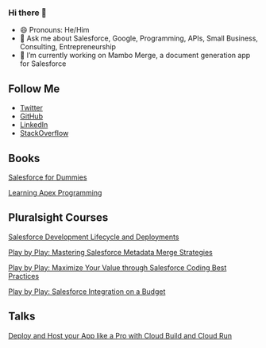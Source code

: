 ### Hi there 👋

<!--
**the1mattkaufman/the1mattkaufman** is a ✨ _special_ ✨ repository because its `README.md` (this file) appears on your GitHub profile.
Here are some ideas to get you started:
- 🌱 I’m currently learning ...
- 👯 I’m looking to collaborate on ...
- 🤔 I’m looking for help with ...
- 📫 How to reach me: ...
- ⚡ Fun fact: ...

-->
- 😄 Pronouns: He/Him
- 💬 Ask me about Salesforce, Google, Programming, APIs, Small Business, Consulting, Entrepreneurship
- 🔭 I’m currently working on Mambo Merge, a document generation app for Salesforce

## Follow Me
- [Twitter](https://twitter.com/the1mattkaufman)
- [GitHub](https://github.com/the1mattkaufman)
- [LinkedIn](https://www.linkedin.com/in/the1mattkaufman/)
- [StackOverflow](https://stackoverflow.com/users/8112708/matt-kaufman)
<!--
  medium
  dev.to
-->

## Books
[Salesforce for Dummies](https://www.amazon.com/Salesforce-com-Dummies-Tom-Wong/dp/0470590718)

[Learning Apex Programming](https://www.packtpub.com/product/learning-apex-programming/9781782173977)

## Pluralsight Courses
[Salesforce Development Lifecycle and Deployments](https://www.pluralsight.com/courses/salesforce-development-lifecycle-deployments)

[Play by Play: Mastering Salesforce Metadata Merge Strategies](https://www.pluralsight.com/courses/play-by-play-mastering-salesforce-metadata-merge-strategies)

[Play by Play: Maximize Your Value through Salesforce Coding Best Practices](https://www.pluralsight.com/courses/play-by-play-maximize-value-through-salesforce-coding-best-practices)

[Play by Play: Salesforce Integration on a Budget](https://www.pluralsight.com/courses/play-by-play-salesforce-integration-on-a-budget)

## Talks
[Deploy and Host your App like a Pro with Cloud Build and Cloud Run](https://gdg.community.dev/events/details/google-gdg-modesto-presents-deploy-and-host-your-app-like-a-pro-with-cloud-build-and-cloud-run/)